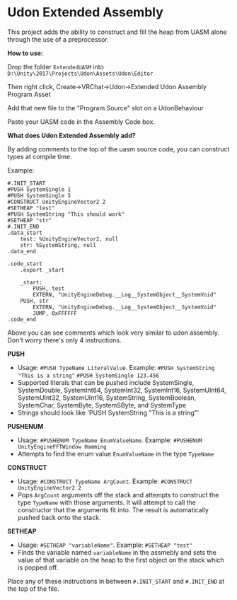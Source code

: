 # Udon Extended Assembly
 
This project adds the ability to construct and fill the heap from UASM alone through the use of a preprocessor.

**How to use:**

Drop the folder `ExtendedUASM` into `D:\Unity\2017\Projects\Udon\Assets\Udon\Editor`

Then right click, Create->VRChat->Udon->Extended Udon Assembly Program Asset

Add that new file to the "Program Source" slot on a UdonBehaviour

Paste your UASM code in the Assembly Code box.

**What does Udon Extended Assembly add?**

By adding comments to the top of the uasm source code, you can construct types at compile time.

Example:
```
#.INIT_START
#PUSH SystemSingle 1
#PUSH SystemSingle 5
#CONSTRUCT UnityEngineVector2 2
#SETHEAP "test"
#PUSH SystemString "This should work"
#SETHEAP "str"
#.INIT_END
.data_start
	test: %UnityEngineVector2, null
	str: %SystemString, null
.data_end

.code_start
    .export _start
    
    _start:
        PUSH, test
        EXTERN, "UnityEngineDebug.__Log__SystemObject__SystemVoid"
	PUSH, str
        EXTERN, "UnityEngineDebug.__Log__SystemObject__SystemVoid"
        JUMP, 0xFFFFFF
.code_end
```

Above you can see comments which look very similar to udon assembly. Don't worry there's only 4 instructions.

**PUSH**

- Usage: `#PUSH TypeName LiteralValue`. Example: `#PUSH SystemString "This is a string"` `#PUSH SystemSingle 123.456`
- Supported literals that can be pushed include SystemSingle, SystemDouble, SystemInt64, SystemInt32, SystemInt16, SystemUInt64, SystemUInt32, SystemUInt16, SystemString, SystemBoolean, SystemChar, SystemByte, SystemSByte, and SystemType
- Strings should look like 'PUSH SystemString "This is a string"'

**PUSHENUM**

- Usage: `#PUSHENUM TypeName EnumValueName`. Example: `#PUSHENUM UnityEngineFFTWindow Hamming`
- Attempts to find the enum value `EnumValueName` in the type `TypeName`

**CONSTRUCT**
- Usage: `#CONSTRUCT TypeName ArgCount`. Example: `#CONSTRUCT UnityEngineVector2 2`
- Pops `ArgCount` arguments off the stack and attempts to construct the type `TypeName` with those arguments. It will attempt to call the constructor that the arguments fit into. The result is automatically pushed back onto the stack.

**SETHEAP**
- Usage: `#SETHEAP "variableName"`. Example: `#SETHEAP "test"`
- Finds the variable named `variableName` in the assmebly and sets the value of that variable on the heap to the first object on the stack which is popped off.



Place any of these instructions in between `#.INIT_START` and `#.INIT_END` at the top of the file.

